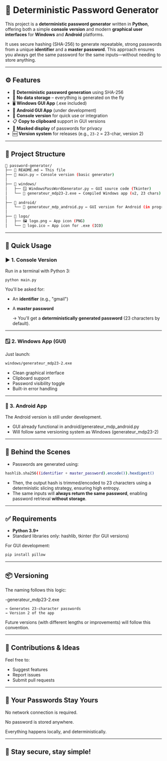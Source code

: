 # 🔐 Deterministic Password Generator

This project is a **deterministic password generator** written in **Python**, offering both a simple **console version** and modern **graphical user interfaces** for **Windows** and **Android** platforms.

It uses secure hashing (SHA-256) to generate repeatable, strong passwords from a unique **identifier** and a **master password**. This approach ensures you always get the same password for the same inputs—without needing to store anything.

---

## ⚙️ Features

- 🔐 **Deterministic password generation** using SHA-256
- 💾 **No data storage** – everything is generated on the fly
- 🖥️ **Windows GUI App** (.exe included)
- 🤖 **Android GUI App** (under development)
- 🧰 **Console version** for quick use or integration
- 📋 **Copy to clipboard** support in GUI versions
- 🧪 **Masked display** of passwords for privacy
- 🆕 **Version system** for releases (e.g., `23-2` = 23-char, version 2)

---

## 📁 Project Structure

``` bash
📂 password-generator/ 
├── 📄 README.md ← This file 
├── 🧠 main.py ← Console version (basic generator) 
│ 
├── 📂 windows/ 
│   ├── 🪟 WindowsPassWordGenerator.py ← GUI source code (Tkinter) 
│   └── 🧪 generateur_mdp23-2.exe ← Compiled Windows app (v2, 23 chars) 
│ 
├── 📂 android/ 
│   └── 🤖 generateur_mdp_android.py ← GUI version for Android (in progress) 
│ 
├── 📂 logo/ 
│   ├── 🖼️ logo.png ← App icon (PNG) 
│   └── 🧊 logo.ico ← App icon for .exe (ICO)
```

---

## 🚀 Quick Usage

### ▶️ 1. Console Version

Run in a terminal with Python 3:

```bash
python main.py
```

You'll be asked for:

- An **identifier** (e.g., "gmail")
- A **master password**

    → You'll get a **deterministically generated password** (23 characters by default).

---

### 🪟 2. Windows App (GUI)

Just launch:

```bash
windows/generateur_mdp23-2.exe
```
- Clean graphical interface
- Clipboard support
- Password visibility toggle
- Built-in error handling

---

### 🤖 3. Android App

The Android version is still under development.
- GUI already functional in android/generateur_mdp_android.py
- Will follow same versioning system as Windows (generateur_mdp23-2)

---

## 🧪 Behind the Scenes

- Passwords are generated using:
```bash
hashlib.sha256((identifier + master_password).encode()).hexdigest()
```
- Then, the output hash is trimmed/encoded to 23 characters using a deterministic slicing strategy, ensuring high entropy.
- The same inputs will **always return the same password**, enabling password retrieval **without storage**.

---

## ✅ Requirements

- **Python 3.9+**
- Standard libraries only: hashlib, tkinter (for GUI versions)

For GUI development:
```bash
pip install pillow
```

---

## 📦 Versioning

The naming follows this logic:

-generateur_mdp23-2.exe

    → Generates 23-character passwords
    → Version 2 of the app

Future versions (with different lengths or improvements) will follow this convention.

---

## 🤝 Contributions & Ideas

Feel free to:

- Suggest features
- Report issues
- Submit pull requests

---

## 🔐 Your Passwords Stay Yours

No network connection is required.

No password is stored anywhere.

Everything happens locally, and deterministically.

---

## 🚀 Stay secure, stay simple!
